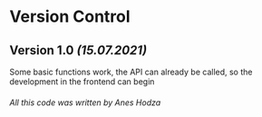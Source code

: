 # Version Control
## **Version 1.0** _(15.07.2021)_
Some basic functions work, the API can already be called, so the development in the frontend can begin

###### All this code was written by Anes Hodza